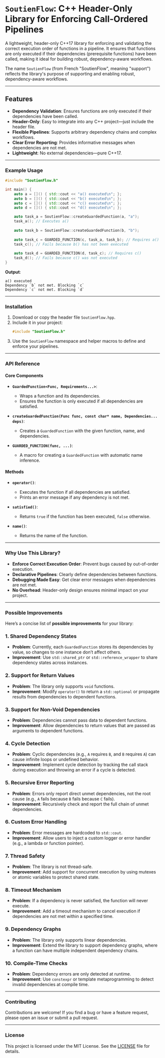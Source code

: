 # **`SoutienFlow`: C++ Header-Only Library for Enforcing Call-Ordered Pipelines**

A lightweight, header-only C++17 library for enforcing and validating the correct execution order of functions in a pipeline. It ensures that functions are only executed if their dependencies (prerequisite functions) have been called, making it ideal for building robust, dependency-aware workflows.


The name `SoutienFlow` (from French "SoutienFlow", meaning "support") reflects the library's purpose of supporting and enabling robust, dependency-aware workflows.

---

## **Features**
- **Dependency Validation**: Ensures functions are only executed if their dependencies have been called.
- **Header-Only**: Easy to integrate into any C++ project—just include the header file.
- **Flexible Pipelines**: Supports arbitrary dependency chains and complex workflows.
- **Clear Error Reporting**: Provides informative messages when dependencies are not met.
- **Lightweight**: No external dependencies—pure C++17.

---

### **Example Usage**
```cpp
#include "SoutienFlow.h"

int main() {
    auto a = []() { std::cout << "a() executed\n"; };
    auto b = []() { std::cout << "b() executed\n"; };
    auto c = []() { std::cout << "c() executed\n"; };
    auto d = []() { std::cout << "d() executed\n"; };

    auto task_a = SoutienFlow::createGuardedFunction(a, "a");
    task_a(); // Executes a()
    
    auto task_b = SoutienFlow::createGuardedFunction(b, "b");
    
    auto task_c = GUARDED_FUNCTION(c, task_a, task_b); // Requires a() and b()
    task_c(); // Fails because b() has not been executed
    
    auto task_d = GUARDED_FUNCTION(d, task_c); // Requires c()
    task_d(); // Fails because c() was not executed
}
```

**Output**:
```
a() executed
Dependency `b` not met. Blocking `c`
Dependency `c` not met. Blocking `d`
```

---

### **Installation**
1. Download or copy the header file `SoutienFlow.hpp`.
2. Include it in your project:
   ```cpp
   #include "SoutienFlow.h"
   ```
3. Use the `SoutienFlow` namespace and helper macros to define and enforce your pipelines.

---

### **API Reference**
#### **Core Components**
- **`GuardedFunction<Func, Requirements...>`**:
  - Wraps a function and its dependencies.
  - Ensures the function is only executed if all dependencies are satisfied.

- **`createGuardedFunction(Func func, const char* name, Dependencies... deps)`**:
  - Creates a `GuardedFunction` with the given function, name, and dependencies.

- **`GUARDED_FUNCTION(func, ...)`**:
  - A macro for creating a `GuardedFunction` with automatic name inference.

#### **Methods**
- **`operator()`**:
  - Executes the function if all dependencies are satisfied.
  - Prints an error message if any dependency is not met.

- **`satisfied()`**:
  - Returns `true` if the function has been executed, `false` otherwise.

- **`name()`**:
  - Returns the name of the function.

---

### **Why Use This Library?**
- **Enforce Correct Execution Order**: Prevent bugs caused by out-of-order execution.
- **Declarative Pipelines**: Clearly define dependencies between functions.
- **Debugging Made Easy**: Get clear error messages when dependencies are not met.
- **No Overhead**: Header-only design ensures minimal impact on your project.

---

### **Possible Improvements**
Here’s a concise list of **possible improvements** for your library:

### **1. Shared Dependency States**
- **Problem**: Currently, each `GuardedFunction` stores its dependencies by value, so changes to one instance don’t affect others.
- **Improvement**: Use `std::shared_ptr` or `std::reference_wrapper` to share dependency states across instances.

### **2. Support for Return Values**
- **Problem**: The library only supports `void` functions.
- **Improvement**: Modify `operator()` to return a `std::optional` or propagate results from dependencies to dependent functions.

### **3. Support for Non-Void Dependencies**
- **Problem**: Dependencies cannot pass data to dependent functions.
- **Improvement**: Allow dependencies to return values that are passed as arguments to dependent functions.

### **4. Cycle Detection**
- **Problem**: Cyclic dependencies (e.g., `A` requires `B`, and `B` requires `A`) can cause infinite loops or undefined behavior.
- **Improvement**: Implement cycle detection by tracking the call stack during execution and throwing an error if a cycle is detected.

### **5. Recursive Error Reporting**
- **Problem**: Errors only report direct unmet dependencies, not the root cause (e.g., `A` fails because `B` fails because `C` fails).
- **Improvement**: Recursively check and report the full chain of unmet dependencies.

### **6. Custom Error Handling**
- **Problem**: Error messages are hardcoded to `std::cout`.
- **Improvement**: Allow users to inject a custom logger or error handler (e.g., a lambda or function pointer).

### **7. Thread Safety**
- **Problem**: The library is not thread-safe.
- **Improvement**: Add support for concurrent execution by using mutexes or atomic variables to protect shared state.

### **8. Timeout Mechanism**
- **Problem**: If a dependency is never satisfied, the function will never execute.
- **Improvement**: Add a timeout mechanism to cancel execution if dependencies are not met within a specified time.

### **9. Dependency Graphs**
- **Problem**: The library only supports linear dependencies.
- **Improvement**: Extend the library to support dependency graphs, where a function can have multiple independent dependency chains.

### **10. Compile-Time Checks**
- **Problem**: Dependency errors are only detected at runtime.
- **Improvement**: Use `constexpr` or template metaprogramming to detect invalid dependencies at compile time.

---

### **Contributing**
Contributions are welcome! If you find a bug or have a feature request, please open an issue or submit a pull request.

---

### **License**
This project is licensed under the MIT License. See the [LICENSE](LICENSE) file for details.
